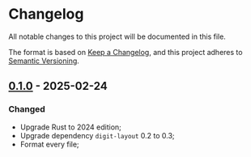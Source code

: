 # Changelog

All notable changes to this project will be documented in this file.

The format is based on [Keep a Changelog](https://keepachangelog.com/en/1.1.0/),
and this project adheres to [Semantic Versioning](https://semver.org/spec/v2.0.0.html).

## [0.1.0] - 2025-02-24

### Changed

- Upgrade Rust to 2024 edition;
- Upgrade dependency `digit-layout` 0.2 to 0.3;
- Format every file;

[0.1.0]: https://github.com/InfiniTensor/gguf/releases/tag/v0.5.0
